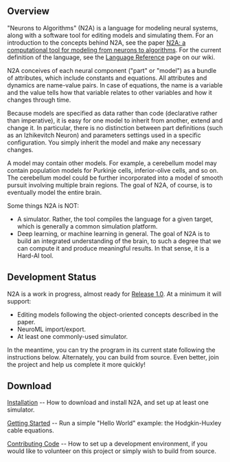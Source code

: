 ## Overview ##

"Neurons to Algorithms" (N2A) is a language for modeling neural systems, along with a software tool for editing models and simulating them. For an introduction to the concepts behind N2A, see the paper [N2A: a computational tool for modeling from neurons to algorithms](http://www.frontiersin.org/Neural_Circuits/10.3389/fncir.2014.00001/abstract). For the current definition of the language, see the [Language Reference](../../wiki/LanguageOverview.md) page on our wiki.

N2A conceives of each neural component ("part" or "model") as a bundle of attributes, which include constants and equations. All attributes and dynamics are name-value pairs. In case of equations, the name is a variable and the value tells how that variable relates to other variables and how it changes through time.

Because models are specified as data rather than code (declarative rather than imperative), it is easy for one model to inherit from another, extend and change it. In particular, there is no distinction between part definitions (such as an Izhikevitch Neuron) and parameters settings used in a specific configuration. You simply inherit the model and make any necessary changes.

A model may contain other models. For example, a cerebellum model may contain population models for Purkinje cells, inferior-olive cells, and so on. The cerebellum model could be further incorporated into a model of smooth pursuit involving multiple brain regions. The goal of N2A, of course, is to eventually model the entire brain.

Some things N2A is NOT:

  * A simulator. Rather, the tool compiles the language for a given target, which is generally a common simulation platform.
  * Deep learning, or machine learning in general. The goal of N2A is to build an integrated understanding of the brain, to such a degree that we can compute it and produce meaningful results. In that sense, it is a Hard-AI tool.

## Development Status ##

N2A is a work in progress, almost ready for [Release 1.0](https://github.com/frothga/n2a/milestones). At a minimum it will support:

  * Editing models following the object-oriented concepts described in the paper.
  * NeuroML import/export.
  * At least one commonly-used simulator.

In the meantime, you can try the program in its current state following the instructions below. Alternately, you can build from source. Even better, join the project and help us complete it more quickly!

## Download ##

[Installation](../../wiki/Installation.md) -- How to download and install N2A, and set up at least one simulator.

[Getting Started](../../wiki/GettingStarted.md) -- Run a simple "Hello World" example: the Hodgkin-Huxley cable equations.

[Contributing Code](../../wiki/DeveloperHowTo.md) -- How to set up a development environment, if you would like to volunteer on this project or simply wish to build from source.
